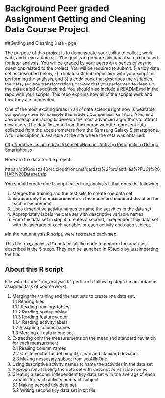 # Background Peer graded Assignment Getting and Cleaning Data Course Project 
##Getting and Cleaning Data - pga

The purpose of this project is to demonstrate your ability to collect, work with, and clean a data set. The goal is to prepare tidy data that can be used for later analysis. You will be graded by your peers on a series of yes/no questions related to the project. You will be required to submit: 1) a tidy data set as described below, 2) a link to a Github repository with your script for performing the analysis, and 3) a code book that describes the variables, the data, and any transformations or work that you performed to clean up the data called CodeBook.md. You should also include a README.md in the repo with your scripts. This repo explains how all of the scripts work and how they are connected.

One of the most exciting areas in all of data science right now is wearable computing - see for example this article . Companies like Fitbit, Nike, and Jawbone Up are racing to develop the most advanced algorithms to attract new users. The data linked to from the course website represent data collected from the accelerometers from the Samsung Galaxy S smartphone. A full description is available at the site where the data was obtained:

http://archive.ics.uci.edu/ml/datasets/Human+Activity+Recognition+Using+Smartphones

Here are the data for the project:

https://d396qusza40orc.cloudfront.net/getdata%2Fprojectfiles%2FUCI%20HAR%20Dataset.zip


You should create one R script called run_analysis.R that does the following.

1. Merges the training and the test sets to create one data set.
2. Extracts only the measurements on the mean and standard deviation for each measurement.
3. Uses descriptive activity names to name the activities in the data set
4. Appropriately labels the data set with descriptive variable names.
5. From the data set in step 4, creates a second, independent tidy data set with the average of each variable for each activity and each subject.

#In the run_analysis.R script,  were recreated  each step.

This file 'run_analysis.R' contains all the code to perform the analyses described in the 5 steps. They can be launched in RStudio by just importing the file.

## About this R script
File with R code "run_analysis.R" perform 5 following steps (in accordance assigned task of course work):   
1. Merging the training and the test sets to create one data set.   
  1.1 Reading files    
    1.1.1 Reading trainings tables   
    1.1.2 Reading testing tables   
    1.1.3 Reading feature vector   
    1.1.4 Reading activity labels   
  1.2 Assigning column names   
  1.3 Merging all data in one set   
2. Extracting only the measurements on the mean and standard deviation for each measurement   
  2.1 Reading column names  
  2.2 Create vector for defining ID, mean and standard deviation   
  2.3 Making nessesary subset from setAllInOne   
3. Using descriptive activity names to name the activities in the data set   
4. Appropriately labeling the data set with descriptive variable names   
5. Creating a second, independent tidy data set with the average of each variable for each activity and each subject   
  5.1 Making second tidy data set   
  5.2 Writing second tidy data set in txt file   


